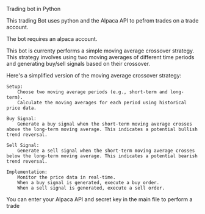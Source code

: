 Trading bot in Python

This trading Bot uses python and the Alpaca API to pefrom trades on a trade account.

The bot requires an alpaca account.

This bot is currenty performs  a simple moving average crossover strategy. This strategy involves using two moving averages of different time periods and generating buy/sell signals based on their crossover.

Here's a simplified version of the moving average crossover strategy:

    Setup:
        Choose two moving average periods (e.g., short-term and long-term).
        Calculate the moving averages for each period using historical price data.
  
    Buy Signal:
        Generate a buy signal when the short-term moving average crosses above the long-term moving average. This indicates a potential bullish trend reversal.
  
    Sell Signal:
        Generate a sell signal when the short-term moving average crosses below the long-term moving average. This indicates a potential bearish trend reversal.
  
    Implementation:
        Monitor the price data in real-time.
        When a buy signal is generated, execute a buy order.
        When a sell signal is generated, execute a sell order.

You can enter your Alpaca API and secret key in the main file to perform a trade

